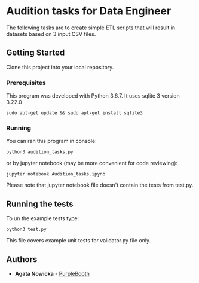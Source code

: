 # Audition tasks for Data Engineer

The following tasks are to create simple ETL scripts that will result in datasets based on 3
input CSV files.

## Getting Started

Clone this project into your local repository.

### Prerequisites

This program was developed with Python 3.6.7.
It uses sqlite 3 version 3.22.0
```
sudo apt-get update && sudo apt-get install sqlite3

```

### Running
You can ran this program in console:
```
python3 audition_tasks.py
```
or by jupyter notebook (may be more convenient for code reviewing):
```
jupyter notebook Audition_tasks.ipynb
```
Please note that jupyter notebook file doesn't contain the tests from test.py.

## Running the tests

To un the example tests type:
```
python3 test.py
```
This file covers example unit tests for validator.py file only.

## Authors

* **Agata Nowicka** - [PurpleBooth](https://github.com/agatanow)


